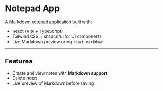 # Notepad App

A Markdown notepad application built with:

- React (Vite + TypeScript)
- Tailwind CSS + shadcn/ui for UI components
- Live Markdown preview using `react-markdown`

---

## Features

- Create and view notes with **Markdown support**
- Delete notes
- Live preview of Markdown before saving

